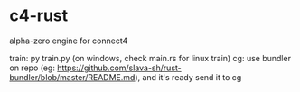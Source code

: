 # c4-rust

alpha-zero engine for connect4

train: py train.py (on windows, check main.rs for linux train)
cg: use bundler on repo (eg: https://github.com/slava-sh/rust-bundler/blob/master/README.md),
and it's ready send it to cg
